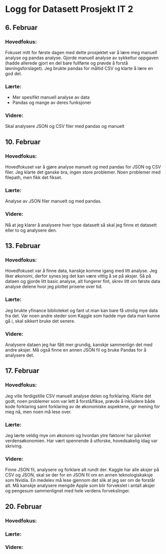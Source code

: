 # Logg for Datasett Prosjekt IT 2



## 6. Februar

### Hovedfokus:

Fokuset mitt for første dagen med dette prosjektet var å lære meg manuell analyse og pandas analyse. Gjorde manuell analyse av sykkeltur oppgaven (hadde allerede gjort en del bare fullførte og prøvde å forstå løsningsforslaget). Jeg brukte pandas for måltid CSV og klarte å lære en god del.

### Lærte:
- Mer spesifikt manuell analyse av data
- Pandas og mange av deres funksjoner

### Videre:
Skal analysere JSON og CSV filer med pandas og manuelt




## 10. Februar

### Hovedfokus:
Hovedfokuset var å gjøre analyse manuelt og med pandas for JSON og CSV filer. Jeg klarte det ganske bra, ingen store problemer. Noen problemer med filepath, men fikk det fikset.

### Lærte:
Analyse av JSON filer manuelt og med pandas.

### Videre:
Nå at jeg klarer å analysere hver type datasett så skal jeg finne et datasett eller to og analysere den.


## 13. Februar

### Hovedfokus:
Hovedfokuset var å finne data, kanskje komme igang med litt analyse. Jeg liker økonomi, derfor synes jeg det kan være vittig å se på aksjer. Så på dataen og gjorde litt basic analyse, alt fungerer fint, skrev litt om første data analyse delene hvor jeg plottet prisene over tid.

### Lærte:
Jeg brukte yfinance biblioteket og fant ut man kan bare få utrolig mye data fra det.
Var noen andre steder som Kaggle som hadde mye data man kunne gå i, skal sikkert bruke det senere.

### Videre:
Analysere dataen jeg har fått mer grundig, kanskje sammenlign det med andre aksjer. Må også finne en annen JSON fil og bruke Pandas for å analysere det.



## 17. Februar

### Hovedfokus:
Jeg ville ferdigstille CSV manuell analyse delen og forklaring. Klarte det godt, noen problemer som var lett å forstå/fikse, prøvde å inkludere både kode forklaring samt forklaring av de økonomiske aspektene, gir mening for meg nå, men noen må lese over.

### Lærte:
Jeg lærte veldig mye om økonomi og hvordan ytre faktorer har påvirket verdensøkonomien. Har vært spennende å utforske, hovedsakelig idag var skriving.

### Videre:
Finne JSON fil, analysere og forklare alt rundt der. Kaggle har alle aksjer på CSV og JSON, skal se der for en JSON fil om en annen teknologiskaksje som Nvidia. En medelev må lese gjennom det slik at jeg ser om de forstår alt. Må kanskje analysere mengde Apple som blir forvekslet i antall aksjer og pengesum sammenlignet med hele verdens forvekslinger.




## 20. Februar

### Hovedfokus:


### Lærte:


### Videre:


